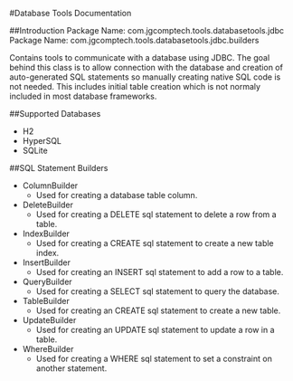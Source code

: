 #Database Tools Documentation

##Introduction
Package Name: com.jgcomptech.tools.databasetools.jdbc
Package Name: com.jgcomptech.tools.databasetools.jdbc.builders

Contains tools to communicate with a database using JDBC.
The goal behind this class is to allow connection with the
database and creation of auto-generated SQL statements so manually
creating native SQL code is not needed. This includes initial table creation
which is not normaly included in most database frameworks.

##Supported Databases
- H2
- HyperSQL
- SQLite

##SQL Statement Builders
- ColumnBuilder 	
    * Used for creating a database table column.
- DeleteBuilder 	
    * Used for creating a DELETE sql statement to delete a row from a table.
- IndexBuilder 	
    * Used for creating a CREATE sql statement to create a new table index.
- InsertBuilder 	
    * Used for creating an INSERT sql statement to add a row to a table.
- QueryBuilder 	
    * Used for creating a SELECT sql statement to query the database.
- TableBuilder 	
    * Used for creating an CREATE sql statement to create a new table.
- UpdateBuilder 	
    * Used for creating an UPDATE sql statement to update a row in a table.
- WhereBuilder 	
    * Used for creating a WHERE sql statement to set a constraint on another statement.